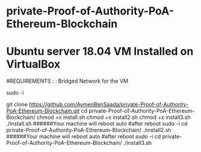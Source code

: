 # private-Proof-of-Authority-PoA-Ethereum-Blockchain<br>
# Ubuntu server 18.04 VM Installed on VirtualBox 
#REQUIREMENTS : : Bridged Network  for the VM

sudo -i

git clone https://github.com/AymenBenSaada/private-Proof-of-Authority-PoA-Ethereum-Blockchain.git
cd private-Proof-of-Authority-PoA-Ethereum-Blockchain/
chmod +x install.sh
chmod +x install2.sh
chmod +x install3.sh
./install.sh
######Your machine will reboot auto 
#after reboot
sudo -i
cd private-Proof-of-Authority-PoA-Ethereum-Blockchain/
./install2.sh
######Your machine will reboot auto 
#after reboot
sudo -i
cd private-Proof-of-Authority-PoA-Ethereum-Blockchain/
./install3.sh
